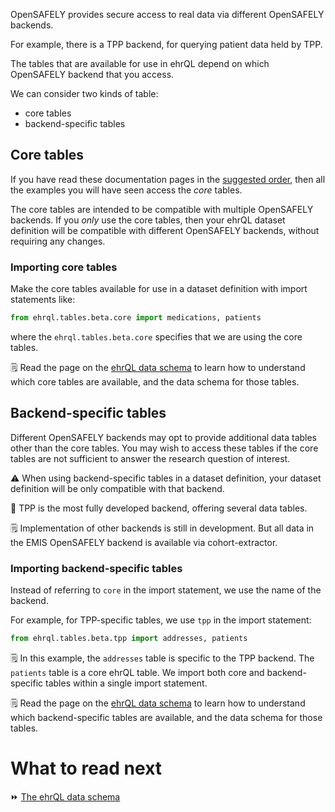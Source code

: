 OpenSAFELY provides secure access to real data
via different OpenSAFELY backends.

For example, there is a TPP backend,
for querying patient data held by TPP.

The tables that are available for use in ehrQL
depend on which OpenSAFELY backend that you access.

We can consider two kinds of table:

* core tables
* backend-specific tables

## Core tables

If you have read these documentation pages in the [suggested order](ehrql-documentation.md#table-of-contents),
then all the examples you will have seen access the _core_ tables.

The core tables are intended to be compatible with multiple OpenSAFELY backends.
If you *only* use the core tables,
then your ehrQL dataset definition will be compatible with different OpenSAFELY backends,
without requiring any changes.

### Importing core tables

Make the core tables available for use in a dataset definition
with import statements like:

```python
from ehrql.tables.beta.core import medications, patients
```

where the `ehrql.tables.beta.core` specifies that we are using the core tables.

:spiral_notepad: Read the page on the [ehrQL data schema](the-ehrql-data-schema.md)
to learn how to understand which core tables are available,
and the data schema for those tables.

## Backend-specific tables

Different OpenSAFELY backends may opt to provide additional data tables other than the core tables.
You may wish to access these tables if the core tables are not sufficient
to answer the research question of interest.

:warning: When using backend-specific tables in a dataset definition,
your dataset definition will be only compatible with that backend.

:construction: TPP is the most fully developed backend,
offering several data tables.

:spiral_notepad: Implementation of other backends is still in development.
But all data in the EMIS OpenSAFELY backend is available via cohort-extractor.

### Importing backend-specific tables

Instead of referring to `core` in the import statement,
we use the name of the backend.

For example, for TPP-specific tables,
we use `tpp` in the import statement:

```python
from ehrql.tables.beta.tpp import addresses, patients
```

:spiral_notepad: In this example,
the `addresses` table is specific to the TPP backend.
The `patients` table is a core ehrQL table.
We import both core and backend-specific tables within a single import statement.

:spiral_notepad: Read the page on the [ehrQL data schema](the-ehrql-data-schema.md)
to learn how to understand which backend-specific tables are available,
and the data schema for those tables.

# What to read next

:fast_forward: [The ehrQL data schema](the-ehrql-data-schema.md)
